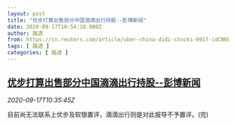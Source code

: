 ```yaml
---
layout: post
title: "优步打算出售部分中国滴滴出行持股--彭博新闻"
date: 2020-09-17T10:54:18.000Z
author: 路透
from: https://cn.reuters.com/article/uber-china-didi-stocks-0917-idCNKBS2681JF
tags: [ 路透 ]
categories: [ 路透 ]
---
```

<!--1600340058000-->
[优步打算出售部分中国滴滴出行持股--彭博新闻](https://cn.reuters.com/article/uber-china-didi-stocks-0917-idCNKBS2681JF)
------

<div>
<div><i>2020-09-17T10:35:45Z</i></div><p>目前尚无法联系上优步及软银置评，滴滴出行则是对此报导不予置评。(完)</p>
</div>
